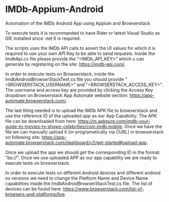 # IMDb-Appium-Android
Automation of the IMDb Android App using Appium and Browserstack

To execute tests it is recommanded to have Rider or latest Visual Studio as IDE installed since .net 6 is required.

The scripts uses the IMDb API calls to assert the UI values for which it is required to use your own API Key to be able to send requests.
Inside the ImdbApi.cs file please provide the "<IMDb_API_KEY>" which u can generate by registering on the site: https://imdb-api.com/.

In order to execute tests on Browserstack, inside the ImdbAndroidBrowserStackTest.cs file you should provide "<BROWSERSTACK_USERNAME>" and "<BROWSERSTACK_ACCESS_KEY>".
The username and access key are provided by clicking the Access Key dropdown on Browserstack App Automate website section: https://app-automate.browserstack.com/.

The last thing needed is to upload the IMDb APK file to browserstack and use the reference ID of the uploaded app as our App Capability.
The APK file can be downloaded from here: https://m.apkpure.com/imdb-your-guide-to-movies-tv-shows-celebrities/com.imdb.mobile.
Once we have the file we can manually upload it (or programatically via CURL) in browserstack on following site: https://app-automate.browserstack.com/dashboard/v2/get-started#upload-app.

Once we upload the app we should get the corresponding ID in the format: "bs://<app-id>". Once we use uploaded APP as our app capability we are ready to execute tests on browserstack. 

In order to execute tests on different Android devices and different android os versions we need to change the Platform Name and Device Name capabilities inside the ImdbAndroidBrowserStackTest.cs file. The list of devices can be found here: https://www.browserstack.com/list-of-browsers-and-platforms/live.
